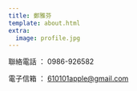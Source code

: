 ```yaml
---
title: 鄭雅芬
template: about.html
extra:
  image: profile.jpg
---
```

聯絡電話 ： 0986-926582

電子信箱 ： 610101apple@gmail.com
